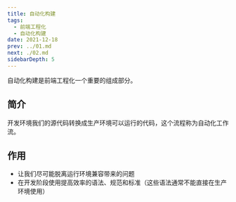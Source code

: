```yaml
---
title: 自动化构建
tags: 
  - 前端工程化
  - 自动化构建
date: 2021-12-18
prev: ../01.md
next: ./02.md
sidebarDepth: 5
---
```


自动化构建是前端工程化一个重要的组成部分。

## 简介
开发环境我们的源代码转换成生产环境可以运行的代码，这个流程称为自动化工作流。
## 作用
- 让我们尽可能脱离运行环境兼容带来的问题
- 在开发阶段使用提高效率的语法、规范和标准（这些语法通常不能直接在生产环境使用）